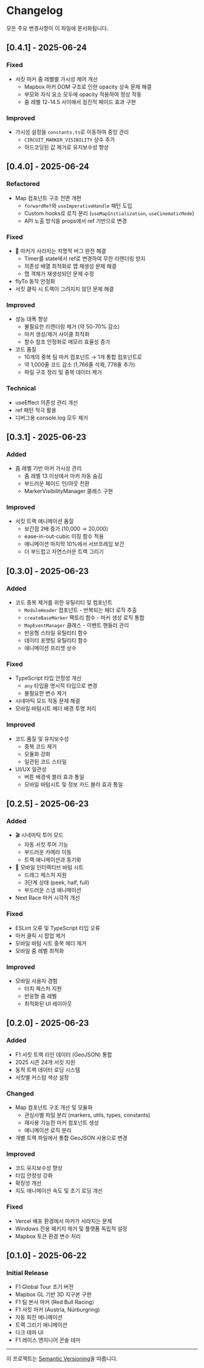 # Changelog

모든 주요 변경사항이 이 파일에 문서화됩니다.

## [0.4.1] - 2025-06-24

### Fixed
- 서킷 마커 줌 레벨별 가시성 제어 개선
  - Mapbox 마커 DOM 구조로 인한 opacity 상속 문제 해결
  - 부모와 자식 요소 모두에 opacity 적용하여 정상 작동
  - 줌 레벨 12-14.5 사이에서 점진적 페이드 효과 구현

### Improved
- 가시성 설정을 `constants.ts`로 이동하여 중앙 관리
  - `CIRCUIT_MARKER_VISIBILITY` 상수 추가
  - 하드코딩된 값 제거로 유지보수성 향상

## [0.4.0] - 2025-06-24

### Refactored
- Map 컴포넌트 구조 전면 개편
  - `forwardRef`와 `useImperativeHandle` 패턴 도입
  - Custom hooks로 로직 분리 (`useMapInitialization`, `useCinematicMode`)
  - API 노출 방식을 props에서 ref 기반으로 변경

### Fixed
- 🎯 마커가 사라지는 치명적 버그 완전 해결
  - Timer를 state에서 ref로 변경하여 무한 리렌더링 방지
  - 의존성 배열 최적화로 맵 재생성 문제 해결
  - 맵 객체가 재생성되던 문제 수정
- flyTo 동작 안정화
- 서킷 클릭 시 트랙이 그려지지 않던 문제 해결

### Improved
- 성능 대폭 향상
  - 불필요한 리렌더링 제거 (약 50-70% 감소)
  - 마커 생성/제거 사이클 최적화
  - 함수 참조 안정화로 메모리 효율성 증가
- 코드 품질
  - 10개의 중복 팀 마커 컴포넌트 → 1개 통합 컴포넌트로
  - 약 1,000줄 코드 감소 (1,766줄 삭제, 778줄 추가)
  - 파일 구조 정리 및 중복 데이터 제거

### Technical
- useEffect 의존성 관리 개선
- ref 패턴 적극 활용
- 디버그용 console.log 모두 제거

## [0.3.1] - 2025-06-23

### Added
- 줌 레벨 기반 마커 가시성 관리
  - 줌 레벨 13 이상에서 마커 자동 숨김
  - 부드러운 페이드 인/아웃 전환
  - MarkerVisibilityManager 클래스 구현

### Improved
- 서킷 트랙 애니메이션 품질
  - 보간점 2배 증가 (10,000 → 20,000)
  - ease-in-out-cubic 이징 함수 적용
  - 애니메이션 마지막 10%에서 서브프레임 보간
  - 더 부드럽고 자연스러운 트랙 그리기

## [0.3.0] - 2025-06-23

### Added
- 코드 중복 제거를 위한 유틸리티 및 컴포넌트
  - `ModuleHeader` 컴포넌트 - 반복되는 헤더 로직 추출
  - `createBaseMarker` 팩토리 함수 - 마커 생성 로직 통합
  - `MapEventManager` 클래스 - 이벤트 핸들러 관리
  - 반응형 스타일 유틸리티 함수
  - 데이터 포맷팅 유틸리티 함수
  - 애니메이션 프리셋 상수

### Fixed
- TypeScript 타입 안정성 개선
  - `any` 타입을 명시적 타입으로 변경
  - 불필요한 변수 제거
- 시네마틱 모드 작동 문제 해결
- 모바일 바텀시트 헤더 배경 투명 처리

### Improved
- 코드 품질 및 유지보수성
  - 중복 코드 제거
  - 모듈화 강화
  - 일관된 코드 스타일
- UI/UX 일관성
  - 버튼 배경색 블러 효과 통일
  - 모바일 바텀시트 및 정보 카드 블러 효과 통일

## [0.2.5] - 2025-06-23

### Added
- 🎬 시네마틱 투어 모드
  - 자동 서킷 투어 기능
  - 부드러운 카메라 이동
  - 트랙 애니메이션과 동기화
- 📱 모바일 인터랙티브 바텀 시트
  - 드래그 제스처 지원
  - 3단계 상태 (peek, half, full)
  - 부드러운 스냅 애니메이션
- Next Race 마커 시각적 개선

### Fixed
- ESLint 오류 및 TypeScript 타입 오류
- 마커 클릭 시 팝업 제거
- 모바일 바텀 시트 중복 헤더 제거
- 모바일 줌 레벨 최적화

### Improved
- 모바일 사용자 경험
  - 터치 제스처 지원
  - 반응형 줌 레벨
  - 최적화된 UI 레이아웃

## [0.2.0] - 2025-06-23

### Added
- F1 서킷 트랙 라인 데이터 (GeoJSON) 통합
- 2025 시즌 24개 서킷 지원
- 동적 트랙 데이터 로딩 시스템
- 서킷별 커스텀 색상 설정

### Changed
- Map 컴포넌트 구조 개선 및 모듈화
  - 관심사별 파일 분리 (markers, utils, types, constants)
  - 재사용 가능한 마커 컴포넌트 생성
  - 애니메이션 로직 분리
- 개별 트랙 파일에서 통합 GeoJSON 사용으로 변경

### Improved
- 코드 유지보수성 향상
- 타입 안정성 강화
- 확장성 개선
- 지도 애니메이션 속도 및 초기 로딩 개선

### Fixed
- Vercel 배포 환경에서 마커가 사라지는 문제
- Windows 전용 패키지 제거 및 플랫폼 독립적 설정
- Mapbox 토큰 환경 변수 처리

## [0.1.0] - 2025-06-22

### Initial Release
- F1 Global Tour 초기 버전
- Mapbox GL 기반 3D 지구본 구현
- F1 팀 본사 마커 (Red Bull Racing)
- F1 서킷 마커 (Austria, Nürburgring)
- 자동 회전 애니메이션
- 트랙 그리기 애니메이션
- 다크 테마 UI
- F1 레이스 엔지니어 콘솔 테마

---

이 프로젝트는 [Semantic Versioning](https://semver.org/)을 따릅니다.
